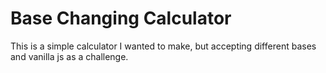 # Base Changing Calculator

This is a simple calculator I wanted to make, but accepting different bases and vanilla js as a challenge.
